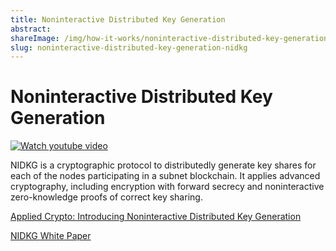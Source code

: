 ```yaml
---
title: Noninteractive Distributed Key Generation
abstract: 
shareImage: /img/how-it-works/noninteractive-distributed-key-generation-nidkg.600.jpg
slug: noninteractive-distributed-key-generation-nidkg
---
```


# Noninteractive Distributed Key Generation

[![Watch youtube video](https://img.youtube.com/vi/gKUi-2T7tdc/0.jpg)](https://www.youtube.com/watch?v=gKUi-2T7tdc)

NIDKG is a cryptographic protocol to distributedly generate key shares for each of the nodes participating in a subnet blockchain. It applies advanced cryptography, including encryption with forward secrecy and noninteractive zero-knowledge proofs of correct key sharing.

[Applied Crypto: Introducing Noninteractive Distributed Key Generation](https://medium.com/dfinity/applied-crypto-one-public-key-for-the-internet-computer-ni-dkg-4af800db869d)

[NIDKG White Paper](https://eprint.iacr.org/2021/339)

